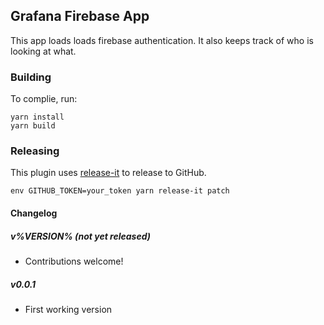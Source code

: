 ## Grafana Firebase App

This app loads loads firebase authentication.  It also keeps track of who is looking at what.


### Building

To complie, run:

```
yarn install
yarn build
```

### Releasing

This plugin uses [release-it](https://github.com/webpro/release-it) to release to GitHub.

```
env GITHUB_TOKEN=your_token yarn release-it patch
```


#### Changelog

##### v%VERSION% (not yet released)

- Contributions welcome!

##### v0.0.1

- First working version
